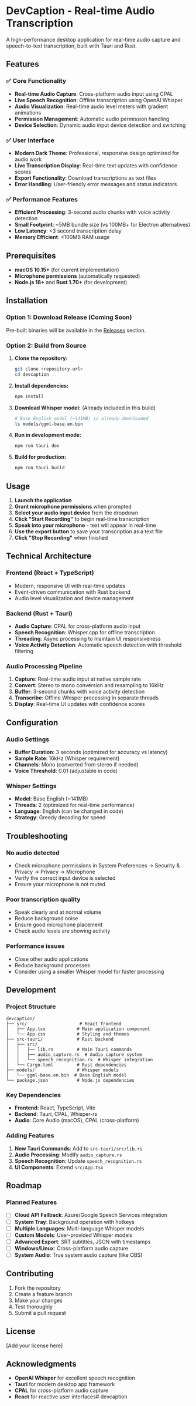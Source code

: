 # DevCaption - Real-time Audio Transcription

A high-performance desktop application for real-time audio capture and speech-to-text transcription, built with Tauri and Rust.

## Features

### ✅ **Core Functionality**
- **Real-time Audio Capture**: Cross-platform audio input using CPAL
- **Live Speech Recognition**: Offline transcription using OpenAI Whisper
- **Audio Visualization**: Real-time audio level meters with gradient animations
- **Permission Management**: Automatic audio permission handling
- **Device Selection**: Dynamic audio input device detection and switching

### ✅ **User Interface**
- **Modern Dark Theme**: Professional, responsive design optimized for audio work
- **Live Transcription Display**: Real-time text updates with confidence scores
- **Export Functionality**: Download transcriptions as text files
- **Error Handling**: User-friendly error messages and status indicators

### ✅ **Performance Features**
- **Efficient Processing**: 3-second audio chunks with voice activity detection
- **Small Footprint**: ~5MB bundle size (vs 100MB+ for Electron alternatives)
- **Low Latency**: <3 second transcription delay
- **Memory Efficient**: <100MB RAM usage

## Prerequisites

- **macOS 10.15+** (for current implementation)
- **Microphone permissions** (automatically requested)
- **Node.js 18+** and **Rust 1.70+** (for development)

## Installation

### Option 1: Download Release (Coming Soon)
Pre-built binaries will be available in the [Releases](releases) section.

### Option 2: Build from Source

1. **Clone the repository:**
   ```bash
   git clone <repository-url>
   cd devcaption
   ```

2. **Install dependencies:**
   ```bash
   npm install
   ```

3. **Download Whisper model:** (Already included in this build)
   ```bash
   # Base English model (~141MB) is already downloaded
   ls models/ggml-base.en.bin
   ```

4. **Run in development mode:**
   ```bash
   npm run tauri dev
   ```

5. **Build for production:**
   ```bash
   npm run tauri build
   ```

## Usage

1. **Launch the application**
2. **Grant microphone permissions** when prompted
3. **Select your audio input device** from the dropdown
4. **Click "Start Recording"** to begin real-time transcription
5. **Speak into your microphone** - text will appear in real-time
6. **Use the export button** to save your transcription as a text file
7. **Click "Stop Recording"** when finished

## Technical Architecture

### **Frontend (React + TypeScript)**
- Modern, responsive UI with real-time updates
- Event-driven communication with Rust backend
- Audio level visualization and device management

### **Backend (Rust + Tauri)**
- **Audio Capture**: CPAL for cross-platform audio input
- **Speech Recognition**: Whisper.cpp for offline transcription
- **Threading**: Async processing to maintain UI responsiveness
- **Voice Activity Detection**: Automatic speech detection with threshold filtering

### **Audio Processing Pipeline**
1. **Capture**: Real-time audio input at native sample rate
2. **Convert**: Stereo to mono conversion and resampling to 16kHz
3. **Buffer**: 3-second chunks with voice activity detection
4. **Transcribe**: Offline Whisper processing in separate threads
5. **Display**: Real-time UI updates with confidence scores

## Configuration

### **Audio Settings**
- **Buffer Duration**: 3 seconds (optimized for accuracy vs latency)
- **Sample Rate**: 16kHz (Whisper requirement)
- **Channels**: Mono (converted from stereo if needed)
- **Voice Threshold**: 0.01 (adjustable in code)

### **Whisper Settings**
- **Model**: Base English (~141MB)
- **Threads**: 2 (optimized for real-time performance)
- **Language**: English (can be changed in code)
- **Strategy**: Greedy decoding for speed

## Troubleshooting

### **No audio detected**
- Check microphone permissions in System Preferences → Security & Privacy → Privacy → Microphone
- Verify the correct input device is selected
- Ensure your microphone is not muted

### **Poor transcription quality**
- Speak clearly and at normal volume
- Reduce background noise
- Ensure good microphone placement
- Check audio levels are showing activity

### **Performance issues**
- Close other audio applications
- Reduce background processes
- Consider using a smaller Whisper model for faster processing

## Development

### **Project Structure**
```
devcaption/
├── src/                    # React frontend
│   ├── App.tsx            # Main application component
│   └── App.css            # Styling and themes
├── src-tauri/             # Rust backend
│   ├── src/
│   │   ├── lib.rs         # Main Tauri commands
│   │   ├── audio_capture.rs  # Audio capture system
│   │   └── speech_recognition.rs  # Whisper integration
│   └── Cargo.toml         # Rust dependencies
├── models/                # Whisper models
│   └── ggml-base.en.bin  # Base English model
└── package.json           # Node.js dependencies
```

### **Key Dependencies**
- **Frontend**: React, TypeScript, Vite
- **Backend**: Tauri, CPAL, Whisper-rs
- **Audio**: Core Audio (macOS), CPAL (cross-platform)

### **Adding Features**
1. **New Tauri Commands**: Add to `src-tauri/src/lib.rs`
2. **Audio Processing**: Modify `audio_capture.rs`
3. **Speech Recognition**: Update `speech_recognition.rs`
4. **UI Components**: Extend `src/App.tsx`

## Roadmap

### **Planned Features**
- [ ] **Cloud API Fallback**: Azure/Google Speech Services integration
- [ ] **System Tray**: Background operation with hotkeys
- [ ] **Multiple Languages**: Multi-language Whisper models
- [ ] **Custom Models**: User-provided Whisper models
- [ ] **Advanced Export**: SRT subtitles, JSON with timestamps
- [ ] **Windows/Linux**: Cross-platform audio capture
- [ ] **System Audio**: True system audio capture (like OBS)

## Contributing

1. Fork the repository
2. Create a feature branch
3. Make your changes
4. Test thoroughly
5. Submit a pull request

## License

[Add your license here]

## Acknowledgments

- **OpenAI Whisper** for excellent speech recognition
- **Tauri** for modern desktop app framework
- **CPAL** for cross-platform audio capture
- **React** for reactive user interfaces# devcaption
